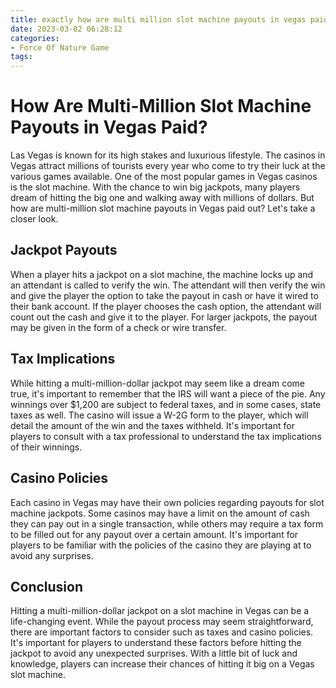 ```yaml
---
title: exactly how are multi million slot machine payouts in vegas paid Vulkanbet
date: 2023-03-02 06:28:12
categories:
- Force Of Nature Game
tags:
---
```

# How Are Multi-Million Slot Machine Payouts in Vegas Paid?

Las Vegas is known for its high stakes and luxurious lifestyle. The casinos in Vegas attract millions of tourists every year who come to try their luck at the various games available. One of the most popular games in Vegas casinos is the slot machine. With the chance to win big jackpots, many players dream of hitting the big one and walking away with millions of dollars. But how are multi-million slot machine payouts in Vegas paid out? Let's take a closer look.

## Jackpot Payouts

When a player hits a jackpot on a slot machine, the machine locks up and an attendant is called to verify the win. The attendant will then verify the win and give the player the option to take the payout in cash or have it wired to their bank account. If the player chooses the cash option, the attendant will count out the cash and give it to the player. For larger jackpots, the payout may be given in the form of a check or wire transfer.

## Tax Implications

While hitting a multi-million-dollar jackpot may seem like a dream come true, it's important to remember that the IRS will want a piece of the pie. Any winnings over $1,200 are subject to federal taxes, and in some cases, state taxes as well. The casino will issue a W-2G form to the player, which will detail the amount of the win and the taxes withheld. It's important for players to consult with a tax professional to understand the tax implications of their winnings.

## Casino Policies

Each casino in Vegas may have their own policies regarding payouts for slot machine jackpots. Some casinos may have a limit on the amount of cash they can pay out in a single transaction, while others may require a tax form to be filled out for any payout over a certain amount. It's important for players to be familiar with the policies of the casino they are playing at to avoid any surprises.

## Conclusion

Hitting a multi-million-dollar jackpot on a slot machine in Vegas can be a life-changing event. While the payout process may seem straightforward, there are important factors to consider such as taxes and casino policies. It's important for players to understand these factors before hitting the jackpot to avoid any unexpected surprises. With a little bit of luck and knowledge, players can increase their chances of hitting it big on a Vegas slot machine.